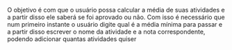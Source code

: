 O objetivo é com que o usuário possa calcular a média de suas atividades e a partir disso ele saberá se foi aprovado ou não. Com isso é necessário que num primeiro instante o usuário digite qual é a média mínima para passar e a partir disso escrever o nome da atividade e a nota correspondente, podendo adicionar quantas atividades quiser
